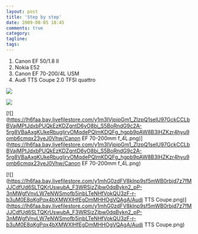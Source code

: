 ```yaml
---
layout: post
title: 'Step by step'
date: 2009-08-05 18:45
comments: true
category: 
tagline: 
tags:
---
```

    

  1. Canon EF 50/1.8 II
  2. Nokia E52
  3. Canon EF 70-200/4L USM
  4. Audi TTS Coupe 2.0 TFSI quattro  

[![](https://lh6faa.bay.livefilestore.com/y1mkGDTdZsGfGtvm5v7oRXRxvX9Ghr3NrZ6RISU_LH4a_vswKzCpjKk2CPTPvrMahbbm2nyqzFxToVxYoxNmDihEMgbGBLAoW8t3aPuE3pLa3BK4yWPbHoxUNXbQYNOIfNg5V4tI0f2Ro-UWUub_hEc0w/canon_ef_50mm_f1.8_ll_lens.jpg)](https://lh6faa.bay.livefilestore.com/y1mkGDTdZsGfGtvm5v7oRXRxvX9Ghr3NrZ6RISU_LH4a_vswKzCpjKk2CPTPvrMahbbm2nyqzFxToVxYoxNmDihEMgbGBLAoW8t3aPuE3pLa3BK4yWPbHoxUNXbQYNOIfNg5V4tI0f2Ro-UWUub_hEc0w/canon_ef_50mm_f1.8_ll_lens.jpg)  
  
[![](https://lh6faa.bay.livefilestore.com/y1mRM_eR_StzO56ZpfjNqWreOvdCtmFoCZNXdOKuq2m9R6xvbeKEuAeTTNxfqmNXZVWOhagTg6xwFVfQqvlf6tD9cQEhPsaYaor8kIcRJbiSOazrOY9yCzFBG4wrSjfK_ENBXKPkidOUQCaW-XFektylg/E52.png)](https://lh6faa.bay.livefilestore.com/y1mRM_eR_StzO56ZpfjNqWreOvdCtmFoCZNXdOKuq2m9R6xvbeKEuAeTTNxfqmNXZVWOhagTg6xwFVfQqvlf6tD9cQEhPsaYaor8kIcRJbiSOazrOY9yCzFBG4wrSjfK_ENBXKPkidOUQCaW-XFektylg/E52.png)  
  
[![](https://lh6faa.bay.livefilestore.com/y1m3IVjpipGm1_ZlzpQ1selU97GckCCLbBVajMPtJdxbPUQkEzKDZgntD6yO8bi_S5BoRndG9c2A-5rg8VBaAxgKUkeRbugIjrvOMqdePQlmKDQFg_hgpb9pAW8B3lHZKzr4hyu9omb6cmqx23yeJ0Vhw/Canon EF 70-200mm f_4L.png)](https://lh6faa.bay.livefilestore.com/y1m3IVjpipGm1_ZlzpQ1selU97GckCCLbBVajMPtJdxbPUQkEzKDZgntD6yO8bi_S5BoRndG9c2A-5rg8VBaAxgKUkeRbugIjrvOMqdePQlmKDQFg_hgpb9pAW8B3lHZKzr4hyu9omb6cmqx23yeJ0Vhw/Canon EF 70-200mm f_4L.png)  
  
[![](https://lh6faa.bay.livefilestore.com/y1mhG0zdFV8klnp9sf5mWB0rbjd7z7fMJJCdfUd6SLTQKrUswubA_F3WRSizZjbw0dqBykn2_pP-3nMWgfVnvLW7eNWSmofb5inbLTeNHfVokQU3zF-r-b3uM0E8qKgPqx4bXMWXlHfEgDmMHHOgVQAgA/Audi TTS Coupe.png)](https://lh6faa.bay.livefilestore.com/y1mhG0zdFV8klnp9sf5mWB0rbjd7z7fMJJCdfUd6SLTQKrUswubA_F3WRSizZjbw0dqBykn2_pP-3nMWgfVnvLW7eNWSmofb5inbLTeNHfVokQU3zF-r-b3uM0E8qKgPqx4bXMWXlHfEgDmMHHOgVQAgA/Audi TTS Coupe.png)   

